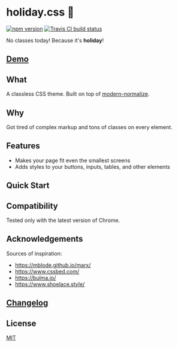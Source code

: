 # holiday.css :tada:

[![npm version](https://img.shields.io/npm/v/holiday.css.svg?style=flat-square)](https://www.npmjs.com/package/holiday.css)
[![Travis CI build status](https://img.shields.io/travis/EvgenyOrekhov/holiday.css/master.svg?style=flat-square)](https://travis-ci.org/EvgenyOrekhov/holiday.css)

No classes today! Because it's **holiday**!

## [Demo](https://evgenyorekhov.github.io/holiday.css/)

## What

A classless CSS theme. Built on top of [modern-normalize](https://github.com/sindresorhus/modern-normalize).

## Why

Got tired of complex markup and tons of classes on every element.

## Features

-   Makes your page fit even the smallest screens
-   Adds styles to your buttons, inputs, tables, and other elements

## Quick Start

## Compatibility

Tested only with the latest version of Chrome.

## Acknowledgements

Sources of inspiration:

-   https://mblode.github.io/marx/
-   https://www.cssbed.com/
-   https://bulma.io/
-   https://www.shoelace.style/

## [Changelog](https://github.com/EvgenyOrekhov/holiday.css/releases)

## License

[MIT](LICENSE)
